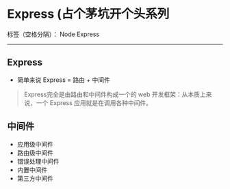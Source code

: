 ﻿# Express (占个茅坑开个头系列

标签（空格分隔）： Node Express

---

## Express
- 简单来说 Express = 路由 + 中间件

> Express完全是由路由和中间件构成一个的 web 开发框架：从本质上来说，一个 Express 应用就是在调用各种中间件。

## 中间件

 - 应用级中间件
 - 路由级中间件
 - 错误处理中间件
 - 内置中间件
 - 第三方中间件
